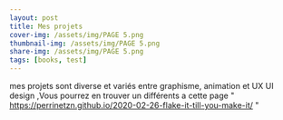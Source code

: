 ```yaml
---
layout: post
title: Mes projets 
cover-img: /assets/img/PAGE 5.png
thumbnail-img: /assets/img/PAGE 5.png
share-img: /assets/img/PAGE 5.png
tags: [books, test]
---
```


mes projets sont diverse et variés entre graphisme, animation et UX UI design 
,Vous pourrez en trouver un différents a cette page " https://perrinetzn.github.io/2020-02-26-flake-it-till-you-make-it/ "
